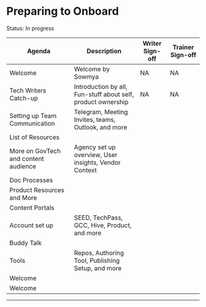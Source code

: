 # Preparing to Onboard

Status: In progress

| **Agenda** | **Description** | **Writer Sign-off** | **Trainer Sign-off** |
| --- | --- | --- | --- | 
| Welcome | Welcome by Sowmya | NA | NA |  
| Tech Writers Catch-up | Introduction by all, Fun-stuff about self, product ownership | NA | NA |  
| Setting up Team Communication | Telegram, Meeting Invites, teams, Outlook, and more |  |  |  
| List of Resources |  |  |  |  
| More on GovTech and content audience | Agency set up overview, User insights, Vendor Context |  |  |  
| Doc Processes |  |  |  |  
| Product Resources and More |  |  |  |  
| Content Portals |  |  |  |  
| Account set up | SEED, TechPass, GCC, Hive, Product, and more |  |  |  
| Buddy Talk |  |  |  |  
| Tools | Repos, Authoring Tool, Publishing Setup, and more |  |  |  
| Welcome |  |  |  |  
| Welcome |  |  |  |  


---
